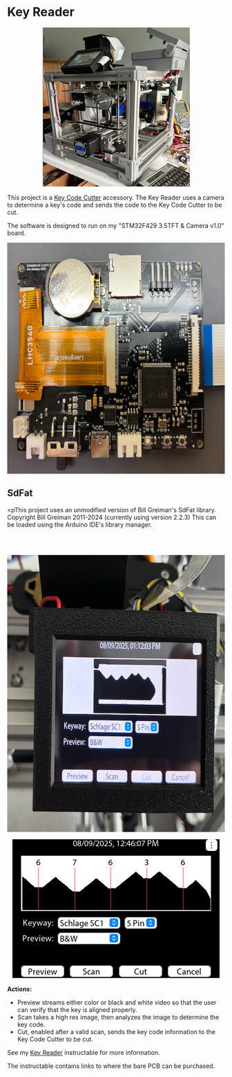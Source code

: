# Key Reader
<p align="center">
  <img width="341" height="368" src="Key Machine w Reader sm.png">
</p>

This project is a [Key Code Cutter](https://www.instructables.com/Key-Code-Cutter/) accessory.  The Key Reader uses a camera to determine a key's code and sends the code to the Key Code Cutter to be cut.

The software is designed to run on my "STM32F429 3.5TFT & Camera v1.0" board.
<p align="center">
  <img width="714" height="535" src="Main Board.png">
</p>


## SdFat
<pThis project uses an unmodified version of Bill Greiman's SdFat library. Copyright Bill Greiman 2011-2024 (currently using version 2.2.3)  This can be loaded using the Arduino IDE's library manager.</p>
<br>
<br>

<p align="center">
  <img width="731" height="641" src="Preview.png">
</p>
<p align="center">
  <img width="480" height="321" src="Scan.png">
</p>

**Actions:**
- Preview streams either color or black and white video so that the user can verify that the key is aligned properly.
- Scan takes a high res image, then analyzes the image to determine the key code.
- Cut, enabled after a valid scan, sends the key code information to the Key Code Cutter to be cut.

See my 
[Key Reader](https://www.instructables.com/Key-Reader/) instructable for more information.

The instructable contains links to where the bare PCB can be purchased.

